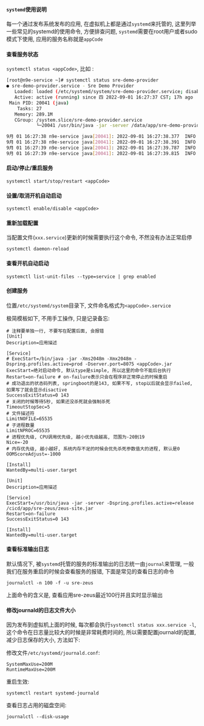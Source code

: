 #### `systemd`使用说明

每一个通过发布系统发布的应用, 在虚拟机上都是通过`systemd`来托管的, 这里列举一些常见的systemd的使用命令, 方便排查问题, `systemd`需要在root用户或者sudo模式下使用, 应用的服务名称就是`appCode`

#### 查看服务状态

`systemctl status <appCode>`, 比如 :

```bash
[root@n9e-service ~]# systemctl status sre-demo-provider
● sre-demo-provider.service - Sre Demo Provider
   Loaded: loaded (/etc/systemd/system/sre-demo-provider.service; disabled; vendor preset: disabled)
   Active: active (running) since 四 2022-09-01 16:27:37 CST; 17h ago
 Main PID: 20041 (java)
    Tasks: 27
   Memory: 289.1M
   CGroup: /system.slice/sre-demo-provider.service
           └─20041 /usr/bin/java -jar -server /data/app/sre-demo-provider/sre-demo-provider.jar

9月 01 16:27:38 n9e-service java[20041]: 2022-09-01 16:27:38.377  INFO 20041 --- [           main] c.d.d.DemoProviderApplication            : Starting DemoProviderA... root in /)
9月 01 16:27:38 n9e-service java[20041]: 2022-09-01 16:27:38.391  INFO 20041 --- [           main] c.d.d.DemoProviderApplication            : No active profile set,...: "default"
9月 01 16:27:39 n9e-service java[20041]: 2022-09-01 16:27:39.787  INFO 20041 --- [           main] o.s.b.w.embedded.tomcat.TomcatWebServer  : Tomcat initialized wit...8085 (http)
9月 01 16:27:39 n9e-service java[20041]: 2022-09-01 16:27:39.815  INFO 20041 --- [           main] o.apache.catalina.core.StandardService   : Starting service [Tomcat]
```

#### 启动/停止/重启服务

```
systemctl start/stop/restart <appCode>
```

#### 设置/取消开机自动启动

```
systemctl enable/disable <appCode>
```

#### 重新加载配置

当配置文件(`xxx.service`)更新的时候需要执行这个命令, 不然没有办法正常启停

```
systemctl daemon-reload
```


#### 查看开机自动启动

```
systemctl list-unit-files --type=service | grep enabled
```

#### 创建服务

位置`/etc/systemd/system`目录下, 文件命名格式为`<appCode>.service`

极简模板如下, 不用手工操作, 只是记录备忘:

```
# 注释要单独一行, 不要写在配置后面, 会报错
[Unit]
Description=应用描述

[Service]
# ExecStart=/bin/java -jar -Xms2048m -Xmx2048m -Dspring.profiles.active=prod -Dserver.port=8075 <appCode>.jar
ExecStart=绝对启动命令, 默认type是simple, 所以这里的命令不能后台执行
Restart=on-failure # on-failure表示只会在程序非正常停止的时候重启
# 成功退出的状态码列表, springboot的是143, 如果不写, stop以后就会显示failed, 如果写了就会显示disactive
SuccessExitStatus=0 143 
# 关闭的时候等待5秒, 如果还没杀死就会强制杀死
TimeoutStopSec=5
# 文件描述符
LimitNOFILE=65535
# 子进程数量
LimitNPROC=65535 
# 进程优先级, CPU调用优先级, 越小优先级越高, 范围为-20到19
Nice=-20
# 内存优先级, 越小越好, 系统内存不足的时候会优先杀死参数值大的进程, 默认是0
OOMScoreAdjust=-1000

[Install]
WantedBy=multi-user.target
```

```
[Unit]
Description=应用描述

[Service]
ExecStart=/usr/bin/java -jar -server -Dspring.profiles.active=release /cicd/app/sre-zeus/zeus-site.jar
Restart=on-failure
SuccessExitStatus=0 143

[Install]
WantedBy=multi-user.target
```


#### 查看标准输出日志

默认情况下,  被`systemd`托管的服务的标准输出的日志统一由`journal`来管理, 一般我们在服务重启的时候会查看服务的报错, 下面是常见的查看日志的命令

```
journalctl -n 100 -f -u sre-zeus
```

上面命令的含义是, 查看应用sre-zeus最近100行并且实时显示输出

#### 修改journald的日志文件大小

因为发布到虚拟机上面的时候, 每次都会执行`systemctl status xxx.service -l`, 这个命令在日志量比较大的时候是非常耗费时间的, 所以需要配置journald的配置, 减少日志保存的大小, 方法如下:

修改文件`/etc/systemd/journald.conf`:

```
SystemMaxUse=200M
RuntimeMaxUse=200M
```

重启生效:

```
systemctl restart systemd-journald
```

查看日志占用的磁盘空间:

```
journalctl --disk-usage
```
